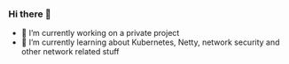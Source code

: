 ### Hi there 👋

- 🔭 I’m currently working on a private project
- 🌱 I’m currently learning about Kubernetes, Netty, network security and other network related stuff
